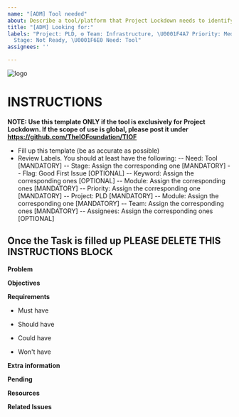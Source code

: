 ```yaml
---
name: "[ADM] Tool needed"
about: Describe a tool/platform that Project Lockdown needs to identify.
title: "[ADM] Looking for:"
labels: "Project: PLD, ⚙ Team: Infrastructure, \U0001F4A7 Priority: Medium, \U0001F6A7
  Stage: Not Ready, \U0001F6E0 Need: Tool"
assignees: ''

---
```


![logo](https://user-images.githubusercontent.com/9198668/85232285-68543380-b430-11ea-8353-1aafb79baf78.png) 

# INSTRUCTIONS

**NOTE: Use this template ONLY if the tool is exclusively for Project Lockdown.
If the scope of use is global, please post it under https://github.com/TheIOFoundation/TIOF**

- Fill up this template (be as accurate as possible)
- Review Labels. You should at least have the following:
 -- Need: Tool [MANDATORY]
 -- Stage: Assign the corresponding one [MANDATORY]
 -- Flag: Good First Issue [OPTIONAL]
 -- Keyword: Assign the corresponding ones [OPTIONAL]
 -- Module: Assign the corresponding ones [MANDATORY]
 -- Priority: Assign the corresponding one [MANDATORY] 
 -- Project: PLD [MANDATORY]
 -- Module: Assign the corresponding one [MANDATORY]
 -- Team: Assign the corresponding ones [MANDATORY]
 -- Assignees: Assign the corresponding ones [OPTIONAL]

Once the Task is filled up PLEASE DELETE THIS INSTRUCTIONS BLOCK
---

**Problem**


**Objectives**


**Requirements**
- Must have

- Should have

- Could have

- Won't have


**Extra information**


**Pending**


**Resources**


**Related Issues**
